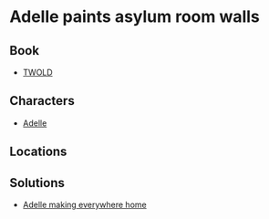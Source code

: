 # Adelle paints asylum room walls

## Book

* [TWOLD](../books/twold.md)

## Characters

* [Adelle](../characters/adelle.md)

## Locations



## Solutions

* [Adelle making everywhere home](../solutions/adelle-making-everywhere-home.md)
